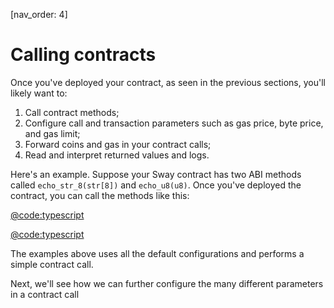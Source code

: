 [nav_order: 4]

# Calling contracts

Once you've deployed your contract, as seen in the previous sections, you'll likely want to:

1. Call contract methods;
2. Configure call and transaction parameters such as gas price, byte price, and gas limit;
3. Forward coins and gas in your contract calls;
4. Read and interpret returned values and logs.

Here's an example. Suppose your Sway contract has two ABI methods called `echo_str_8(str[8])` and `echo_u8(u8)`. Once you've deployed the contract, you can call the methods like this:

[@code:typescript](./packages/fuel-gauge/src/coverage-contract.test.ts#typedoc:String-size8)

[@code:typescript](./packages/fuel-gauge/src/coverage-contract.test.ts#typedoc:U8)

The examples above uses all the default configurations and performs a simple contract call.

Next, we'll see how we can further configure the many different parameters in a contract call
